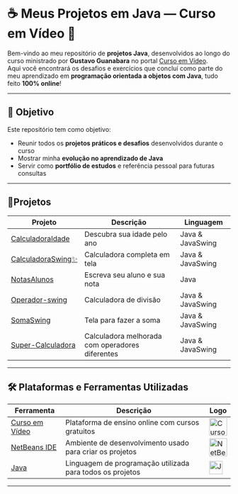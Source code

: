 # ☕ Meus Projetos em Java — Curso em Vídeo 🧠

Bem-vindo ao meu repositório de **projetos Java**, desenvolvidos ao longo do curso ministrado por **Gustavo Guanabara** no portal [Curso em Vídeo](https://www.cursoemvideo.com/).  
Aqui você encontrará os desafios e exercícios que concluí como parte do meu aprendizado em **programação orientada a objetos com Java**, tudo feito **100% online**!

---

## 🎯 Objetivo

Este repositório tem como objetivo:

- Reunir todos os **projetos práticos e desafios** desenvolvidos durante o curso
- Mostrar minha **evolução no aprendizado de Java**
- Servir como **portfólio de estudos** e referência pessoal para futuras consultas

---

## 📝Projetos

| Projeto | Descrição | Linguagem |
|---------|-----------|-----------|
| [CalculadoraIdade](https://github.com/Iago456/ProjetosCursoJava/tree/main/CalculadoraIdade#readme) | Descubra sua idade pelo ano | Java & JavaSwing |
| [CalculadoraSwing✨](https://github.com/Iago456/ProjetosCursoJava/tree/main/Calculadoraswing#readme) | Calculadora completa em tela | Java & JavaSwing |
| [NotasAlunos](https://github.com/Iago456/ProjetosCursoJava/tree/main/Notasalunos#readme) | Escreva seu aluno e sua nota | Java |
| [Operador-swing](https://github.com/Iago456/ProjetosCursoJava/tree/main/Operador-swing#readme) | Calculadora de divisão | Java & JavaSwing |
| [SomaSwing](https://github.com/Iago456/ProjetosCursoJava/tree/main/Somaswing#readme) | Tela para fazer a soma | Java & JavaSwing |
| [Super-Calculadora](https://github.com/Iago456/ProjetosCursoJava/tree/main/Super-Calculadora#readme) | Calculadora melhorada com operadores diferentes| Java & JavaSwing |

---

## 🛠️ Plataformas e Ferramentas Utilizadas

| Ferramenta | Descrição | Logo |
|------------|-----------|------|
| [Curso em Vídeo](https://www.cursoemvideo.com/) | Plataforma de ensino online com cursos gratuitos | <img src="https://www.cursoemvideo.com/wp-content/uploads/2022/01/logo-cursoemvideo-branca.png" alt="Curso em Vídeo" width="40"/> |
| [NetBeans IDE](https://netbeans.apache.org/) | Ambiente de desenvolvimento usado para criar os projetos | <img src="https://upload.wikimedia.org/wikipedia/commons/9/98/Apache_NetBeans_Logo.svg" alt="NetBeans" width="40"/> |
| [Java](https://www.oracle.com/java/) | Linguagem de programação utilizada para todos os projetos | <img src="https://upload.wikimedia.org/wikipedia/en/3/30/Java_programming_language_logo.svg" alt="Java" width="30"/> |

---